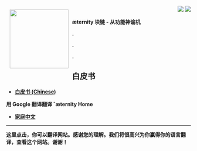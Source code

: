 <a href="http://www.aeternity.com/"><img width="160px" src="https://github.com/aeternity/wiki/blob/master/images/Aeternity-logo.png" align="left" hspace="10" vspace="10"></a>

<p align = right><a target="_blank" href="https://twitter.com/intent/tweet?original_referer=https%3A%2F%2Fabout.twitter.com%2Fresources%2Fbuttons&text=Aeternity:%20scalable%20smart%20contracts%20interfacing%20with%20real%20world%20data&tw_p=tweetbutton&url=http%3A%2F%2Fwww.aeternity.com%2F&via=aetrnty"><img src="http://s30.postimg.org/j2q6ql27h/Tweet.png"></a>
<a target="_blank" href="https://twitter.com/aetrnty"> <img src="https://s24.postimg.org/4xcf9j8xh/Follow-_Twitter.jpg?2"></a>
</p>
<b> æternity 块链 - 从功能神谕机<p>

.

.

.

## 白皮书 ##
* [白皮书 (Chinese)](Whitepaper_Chinese)

**用 Google 翻译翻译 ¯æternity Home**
* [家庭中文](https://translate.google.com/translate?sl=en&tl=zh-CN&u=https://github.com/aeternity/wiki/wiki/)
***
这里点击，你可以翻译网站。感谢您的理解。我们将很高兴为你赢得你的语言翻译，查看这个网站。谢谢！